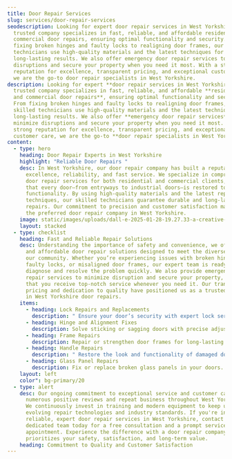 ```yaml
---
title: Door Repair Services
slug: services/door-repair-services
seodescription: Looking for expert door repair services in West Yorkshire? Our
  trusted company specializes in fast, reliable, and affordable residential and
  commercial door repairs, ensuring optimal functionality and security. From
  fixing broken hinges and faulty locks to realigning door frames, our skilled
  technicians use high-quality materials and the latest techniques for
  long-lasting results. We also offer emergency door repair services to minimize
  disruptions and secure your property when you need it most. With a strong
  reputation for excellence, transparent pricing, and exceptional customer care,
  we are the go-to door repair specialists in West Yorkshire.
description: Looking for expert **door repair services in West Yorkshire**? Our
  trusted company specializes in fast, reliable, and affordable **residential
  and commercial door repairs**, ensuring optimal functionality and security.
  From fixing broken hinges and faulty locks to realigning door frames, our
  skilled technicians use high-quality materials and the latest techniques for
  long-lasting results. We also offer **emergency door repair services** to
  minimize disruptions and secure your property when you need it most. With a
  strong reputation for excellence, transparent pricing, and exceptional
  customer care, we are the go-to **door repair specialists in West Yorkshire**.
content:
  - type: hero
    heading: Door Repair Experts in West Yorkshire
    highlight: "Reliable Door Repairs "
    desc: In West Yorkshire, our door repair company has built a reputation for
      excellence, reliability, and fast service. We specialize in comprehensive
      door repair services for both residential and commercial clients, ensuring
      that every door—from entryways to industrial doors—is restored to optimal
      functionality. By using high-quality materials and the latest repair
      techniques, our skilled technicians guarantee durable and long-lasting
      repairs. Our commitment to precision and customer satisfaction makes us
      the preferred door repair company in West Yorkshire.
    image: static/images/uploads/dall-e-2025-01-28-19.27.33-a-creative-and-surreal-depiction-of-a-professional-worker-fixing-a-broken-door-in-a-bright-and-modern-home-interior.-the-setting-is-a-cosy-living-spac.webp
    layout: stacked
  - type: checklist
    heading: Fast and Reliable Repair Solutions
    desc: Understanding the importance of safety and convenience, we offer prompt
      and affordable door repair solutions designed to meet the diverse needs of
      our community. Whether you’re experiencing issues with broken hinges,
      faulty locks, or misaligned door frames, our expert team is ready to
      diagnose and resolve the problem quickly. We also provide emergency door
      repair services to minimize disruption and secure your property, ensuring
      that you receive top-notch service whenever you need it. Our transparent
      pricing and dedication to quality have positioned us as a trusted leader
      in West Yorkshire door repairs.
    items:
      - heading: Lock Repairs and Replacements
        description: " Ensure your door’s security with expert lock services."
      - heading: Hinge and Alignment Fixes
        description: Solve sticking or sagging doors with precise adjustments.
      - heading: Frame Repairs
        description: Repair or strengthen door frames for long-lasting results.
      - heading: Handle Repairs
        description: " Restore the look and functionality of damaged door handles."
      - heading: Glass Panel Repairs
        description: Fix or replace broken glass panels in your doors.
    layout: left
    color": bg-primary/20
  - type: alert
    desc: Our ongoing commitment to exceptional service and customer care has led to
      numerous positive reviews and repeat business throughout West Yorkshire.
      We continuously invest in training and modern equipment to keep up with
      evolving repair technologies and industry standards. If you're in need of
      reliable, expert door repair services in West Yorkshire, contact our
      dedicated team today for a free consultation and a prompt service
      appointment. Experience the difference with a door repair company that
      prioritizes your safety, satisfaction, and long-term value.
    heading: Commitment to Quality and Customer Satisfaction
---
```

